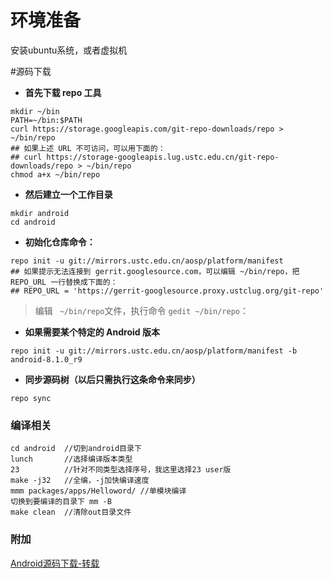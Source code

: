 # 环境准备

安装ubuntu系统，或者虚拟机

#源码下载
- **首先下载 repo 工具**

```
mkdir ~/bin
PATH=~/bin:$PATH
curl https://storage.googleapis.com/git-repo-downloads/repo > ~/bin/repo
## 如果上述 URL 不可访问，可以用下面的：
## curl https://storage-googleapis.lug.ustc.edu.cn/git-repo-downloads/repo > ~/bin/repo
chmod a+x ~/bin/repo
```
- **然后建立一个工作目录**

```
mkdir android
cd android
```

- **初始化仓库命令：**
```
repo init -u git://mirrors.ustc.edu.cn/aosp/platform/manifest
## 如果提示无法连接到 gerrit.googlesource.com，可以编辑 ~/bin/repo，把 REPO_URL 一行替换成下面的：
## REPO_URL = 'https://gerrit-googlesource.proxy.ustclug.org/git-repo'
```
> 编辑 ` ~/bin/repo`文件，执行命令 `gedit ~/bin/repo`：


- **如果需要某个特定的 Android 版本**

```
repo init -u git://mirrors.ustc.edu.cn/aosp/platform/manifest -b android-8.1.0_r9
```

- **同步源码树（以后只需执行这条命令来同步）**

```
repo sync
```

### 编译相关

```
cd android  //切到android目录下
lunch       //选择编译版本类型
23    		//针对不同类型选择序号，我这里选择23 user版
make -j32   //全编，-j加快编译速度
mmm packages/apps/Helloword/ //单模块编译
切换到要编译的目录下 mm -B
make clean  //清除out目录文件
```
### 附加
[Android源码下载-转载](https://blog.csdn.net/hty1053240123/article/details/78333007)
